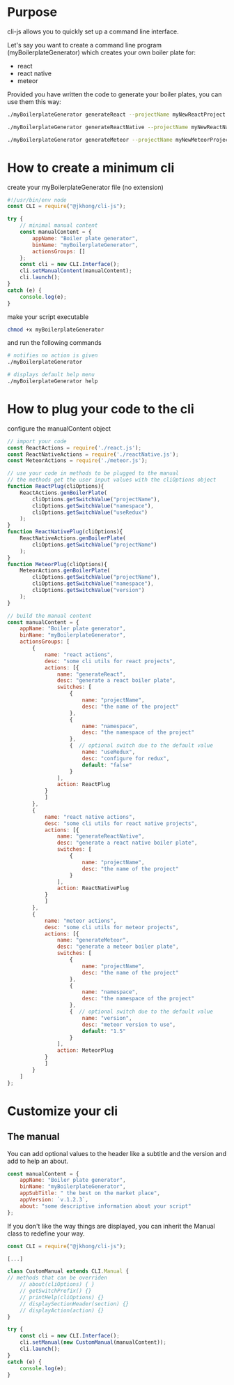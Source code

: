 # Purpose

cli-js allows you to quickly set up a command line interface.

Let's say you want to create a command line program (myBoilerplateGenerator) which creates your own boiler plate for:
 - react
 - react native
 - meteor

Provided you have written the code to generate your boiler plates, you can use them this way:

```sh
./myBoilerplateGenerator generateReact --projectName myNewReactProject --namespace NRP --useRedux

./myBoilerplateGenerator generateReactNative --projectName myNewReactNativeProject

./myBoilerplateGenerator generateMeteor --projectName myNewMeteorProject --namespace NRP --version 1.6
```

# How to create a minimum cli

create your myBoilerplateGenerator file (no extension)

```javascript
#!/usr/bin/env node
const CLI = require("@jkhong/cli-js");

try {
    // minimal manual content 
    const manualContent = {
        appName: "Boiler plate generator",
        binName: "myBoilerplateGenerator",
        actionsGroups: []
    };
    const cli = new CLI.Interface();
    cli.setManualContent(manualContent);
    cli.launch();
}
catch (e) {
    console.log(e);
}
```

make your script executable
```sh
chmod +x myBoilerplateGenerator
```

and run the following commands
```sh
# notifies no action is given
./myBoilerplateGenerator

# displays default help menu
./myBoilerplateGenerator help
```

# How to plug your code to the cli

configure the manualContent object

```javascript
// import your code
const ReactActions = require('./react.js');
const ReactNativeActions = require('./reactNative.js');
const MeteorActions = require('./meteor.js');

// use your code in methods to be plugged to the manual
// the methods get the user input values with the cliOptions object
function ReactPlug(cliOptions){
    ReactActions.genBoilerPlate(
        cliOptions.getSwitchValue("projectName"),
        cliOptions.getSwitchValue("namespace"),
        cliOptions.getSwitchValue("useRedux")
    );
}
function ReactNativePlug(cliOptions){
    ReactNativeActions.genBoilerPlate(
        cliOptions.getSwitchValue("projectName")
    );
}
function MeteorPlug(cliOptions){
    MeteorActions.genBoilerPlate(
        cliOptions.getSwitchValue("projectName"),
        cliOptions.getSwitchValue("namespace"),
        cliOptions.getSwitchValue("version")
    );
}

// build the manual content
const manualContent = {
    appName: "Boiler plate generator",
    binName: "myBoilerplateGenerator",
    actionsGroups: [
        {
            name: "react actions",
            desc: "some cli utils for react projects",
            actions: [{
                name: "generateReact",
                desc: "generate a react boiler plate",
                switches: [
                    {
                        name: "projectName",
                        desc: "the name of the project"
                    },
                    {
                        name: "namespace",
                        desc: "the namespace of the project"
                    },
                    {  // optional switch due to the default value
                        name: "useRedux",
                        desc: "configure for redux",
                        default: "false"
                    }
                ],
                action: ReactPlug
            }
            ]
        },
        {
            name: "react native actions",
            desc: "some cli utils for react native projects",
            actions: [{
                name: "generateReactNative",
                desc: "generate a react native boiler plate",
                switches: [
                    {
                        name: "projectName",
                        desc: "the name of the project"
                    }
                ],
                action: ReactNativePlug
            }
            ]
        },
        {
            name: "meteor actions",
            desc: "some cli utils for meteor projects",
            actions: [{
                name: "generateMeteor",
                desc: "generate a meteor boiler plate",
                switches: [
                    {
                        name: "projectName",
                        desc: "the name of the project"
                    },
                    {
                        name: "namespace",
                        desc: "the namespace of the project"
                    },
                    {  // optional switch due to the default value
                        name: "version",
                        desc: "meteor version to use",
                        default: "1.5"
                    }
                ],
                action: MeteorPlug
            }
            ]
        }
    ]
};
```

# Customize your cli

## The manual
You can add optional values to the header like a subtitle and the version and add to help an about.

```javascript
const manualContent = {
    appName: "Boiler plate generator",
    binName: "myBoilerplateGenerator",
    appSubTitle: " the best on the market place",
    appVersion: `v.1.2.3`,
    about: "some descriptive information about your script"
};
```

If you don't like the way things are displayed, you can inherit the Manual class to redefine your way.

```javascript
const CLI = require("@jkhong/cli-js");

[...]

class CustomManual extends CLI.Manual {
// methods that can be overriden
    // about(cliOptions) { }
    // getSwitchPrefix() {}
    // printHelp(cliOptions) {}
    // displaySectionHeader(section) {}
    // displayAction(action) {}
}

try {
    const cli = new CLI.Interface();
    cli.setManual(new CustomManual(manualContent));
    cli.launch();
}
catch (e) {
    console.log(e);
}
```